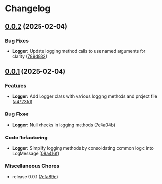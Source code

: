 # Changelog

## [0.0.2](https://github.com/chemodun/X4-UniverseEditor/compare/Logger@v0.0.1...Logger@v0.0.2) (2025-02-04)


### Bug Fixes

* **Logger:** Update logging method calls to use named arguments for clarity ([789d882](https://github.com/chemodun/X4-UniverseEditor/commit/789d8829c9cfdb8b7c41c1fdd5628438c0fc33b0))

## [0.0.1](https://github.com/chemodun/X4-UniverseEditor/compare/Logger-v0.0.1...Logger@v0.0.1) (2025-02-04)


### Features

* **Logger:** Add Logger class with various logging methods and project file ([a4723fd](https://github.com/chemodun/X4-UniverseEditor/commit/a4723fd388fca2b8ae31e99fae41c876dba4169c))


### Bug Fixes

* **Logger:** Null checks in logging methods ([7e4a04b](https://github.com/chemodun/X4-UniverseEditor/commit/7e4a04b6e77fa70574dc80f9c685506a24e981b1))


### Code Refactoring

* **Logger:** Simplify logging methods by consolidating common logic into LogMessage ([08a416f](https://github.com/chemodun/X4-UniverseEditor/commit/08a416ff736e411fcae00f8f034fd6ed4a12bedf))


### Miscellaneous Chores

* release 0.0.1 ([7efa89e](https://github.com/chemodun/X4-UniverseEditor/commit/7efa89e5fefe14be0435dd40d1539eaee93c5070))
